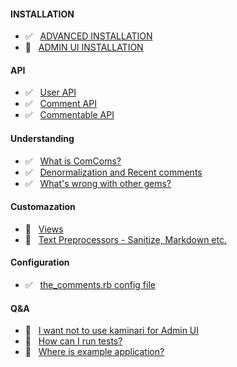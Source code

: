 #### INSTALLATION
* :white_check_mark: &nbsp; [ADVANCED INSTALLATION](advanced_installation.md)
* :pencil: &nbsp; [ADMIN UI INSTALLATION](admin_ui_installation.md)

#### API
* :white_check_mark: &nbsp; [User API](user_api.md)
* :white_check_mark: &nbsp; [Comment API](comment_api.md)
* :white_check_mark: &nbsp; [Commentable API](commentable_api.md)

#### Understanding
* :white_check_mark: &nbsp; [What is ComComs?](what_is_comcoms.md)
* :white_check_mark: &nbsp; [Denormalization and Recent comments](denormalization_and_recent_comments.md)
* :white_check_mark: &nbsp; [What's wrong with other gems?](whats_wrong_with_other_gems.md)

#### Customazation
* :no_entry_sign: &nbsp; [Views](#)
* :no_entry_sign: &nbsp; [Text Preprocessors - Sanitize, Markdown etc.](#)

#### Configuration
* :white_check_mark: &nbsp; [the_comments.rb config file](config_file.md)

#### Q&A
* :no_entry_sign: &nbsp; [I want not to use kaminari for Admin UI](#)
* :no_entry_sign: &nbsp; [How can I run tests?](#)
* :no_entry_sign: &nbsp; [Where is example application?](#)
